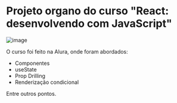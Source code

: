 # Projeto organo do curso "React: desenvolvendo com JavaScript"

![image](https://github.com/LuTymos/Curso-React-Alura-1/assets/109998629/d03a24b4-b2c9-447b-908d-7090800870ad)

O curso foi feito na Alura, onde foram abordados:
<ul>
  <li>Componentes</li>
  <li>useState</li>
  <li>Prop Drilling</li>
  <li>Renderização condicional</li>
</ul>

Entre outros pontos.

